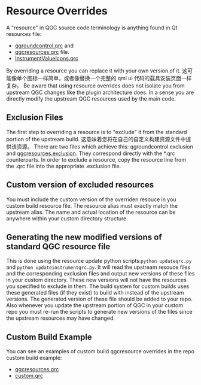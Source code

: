 # Resource Overrides

A "resource" in QGC source code terminology is anything found in Qt resources file:

- [qgroundcontrol.qrc](https://github.com/mavlink/qgroundcontrol/blob/master/qgroundcontrol.qrc) and
- [qgcresources.qrc](https://github.com/mavlink/qgroundcontrol/blob/master/qgcresources.qrc) file.
- [InstrumentValueIcons.qrc](https://github.com/mavlink/qgroundcontrol/blob/master/resources/InstrumenValueIcons/InstrumentValueIcons.qrc)

By overriding a resource you can replace it with your own version of it. 这可能像单个图标一样简单，或者像替换一个完整的 qml ui 代码的载具安装页面一样复杂。 Be aware that using resource overrides does not isolate you from upstream QGC changes like the plugin architecture does. In a sense you are directly modify the upstream QGC resources used by the main code.

## Exclusion Files

The first step to overriding a resource is to "exclude" it from the standard portion of the upstream build. 这意味着您将在自己的自定义构建资源文件中提供该资源。 There are two files which achieve this: qgroundcontrol.exclusion and [qgcresources.exclusion](https://github.com/mavlink/qgroundcontrol/blob/master/custom-example/qgcresources.exclusion). They correspond directly with the \*.qrc counterparts. In order to exclude a resource, copy the resource line from the .qrc file into the appropriate .exclusion file.

## Custom version of excluded resources

You must include the custom version of the overriden resouce in you custom build resource file. The resource alias must exactly match the upstream alias. The name and actual location of the resource can be anywhere within your custom directory structure.

## Generating the new modified versions of standard QGC resource file

This is done using the resource update python scripts:`python updateqrc.py` and `python updateinstrumentqrc.py`. It will read the upstream resouce files and the corresponding exclusion files and output new versions of these files in your custom directory. These new versions will not have the resources you specified to exclude in them. The build system for custom builds uses these generated files (if they exist) to build with instead of the upstream versions. The generated version of these file should be added to your repo. Also whenever you update the upstream portion of QGC in your custom repo you must re-run the scripts to generate new versions of the files since the upstream resources may have changed.

## Custom Build Example

You can see an examples of custom build qgcresource overrides in the repo custom build example:

- [qgcresources.qrc](https://github.com/mavlink/qgroundcontrol/blob/master/custom-example/qgcresources.exclusion)
- [custom.qrc](https://github.com/mavlink/qgroundcontrol/blob/master/custom-example/custom.qrc)
